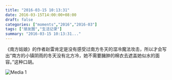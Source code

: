 ```yaml
---
title: "2016-03-15 10:13:31"
date: 2016-03-15T14:00:00+08:00
draft: false
categories: ["moments","2016","2016-03"]
tags: ["朋友圈","生活记录"]
summary: "2016-03-15 10:13:31..."
---
```


《南方姑娘》的作者赵雷肯定是没有感受过南方冬天的湿冷魔法攻击，所以才会写出“南方的小镇阴雨的冬天没有北方冷，她不需要臃肿的棉衣去遮盖她似水的面容。”这种口胡。

![Media 1](/Moments/photos/2016-03-15/201603151013310.jpg)

